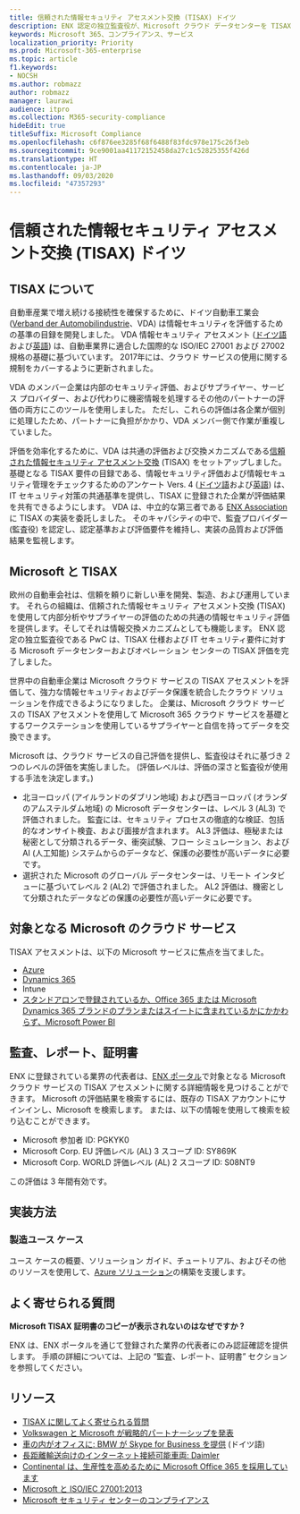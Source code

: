 ```yaml
---
title: 信頼された情報セキュリティ アセスメント交換 (TISAX) ドイツ
description: ENX 認定の独立監査役が、Microsoft クラウド データセンターを TISAX セキュリティ要件に照らし合わせて評価しました。
keywords: Microsoft 365、コンプライアンス、サービス
localization_priority: Priority
ms.prod: Microsoft-365-enterprise
ms.topic: article
f1.keywords:
- NOCSH
ms.author: robmazz
author: robmazz
manager: laurawi
audience: itpro
ms.collection: M365-security-compliance
hideEdit: true
titleSuffix: Microsoft Compliance
ms.openlocfilehash: c6f876ee3285f68f6488f83fdc978e175c26f3eb
ms.sourcegitcommit: 9ce9001aa41172152458da27c1c52825355f426d
ms.translationtype: HT
ms.contentlocale: ja-JP
ms.lasthandoff: 09/03/2020
ms.locfileid: "47357293"
---
```

# <a name="trusted-information-security-assessment-exchange-tisax-germany"></a>信頼された情報セキュリティ アセスメント交換 (TISAX) ドイツ

## <a name="about-tisax"></a>TISAX について

自動車産業で増え続ける接続性を確保するために、ドイツ自動車工業会 ([Verband der Automobilindustrie](https://www.dict.cc/deutsch-englisch/Verband.html)、VDA) は情報セキュリティを評価するための基準の目録を開発しました。 VDA 情報セキュリティ アセスメント ([ドイツ語](https://www.vda.de/de/themen/sicherheit-und-standards/informationssicherheit/informationssicherheit-sicherheitsanforderungen.html)および[英語](https://www.vda.de/en/topics/safety-and-standards/information-security/information-security-requirements)) は、自動車業界に適合した国際的な ISO/IEC 27001 および 27002 規格の基礎に基づいています。 2017年には、クラウド サービスの使用に関する規制をカバーするように更新されました。

VDA のメンバー企業は内部のセキュリティ評価、およびサプライヤー、サービス プロバイダー、および代わりに機密情報を処理するその他のパートナーの評価の両方にこのツールを使用しました。 ただし、これらの評価は各企業が個別に処理したため、パートナーに負担がかかり、VDA メンバー側で作業が重複していました。

評価を効率化するために、VDA は共通の評価および交換メカニズムである[信頼された情報セキュリティ アセスメント交換](https://www.enx.com/tisax/) (TISAX) をセットアップしました。 基礎となる TISAX 要件の目録である、情報セキュリティ評価および情報セキュリティ管理をチェックするためのアンケート Vers. 4 ([ドイツ語](https://www.vda.de/de/services/Publikationen.html)および[英語](https://www.vda.de/en/services/Publications.html)) は、IT セキュリティ対策の共通基準を提供し、TISAX に登録された企業が評価結果を共有できるようにします。 VDA は、中立的な第三者である [ENX Association](https://portal.enx.com/ja-JP/en-en/TISAX/tisaxassessmentresults/) に TISAX の実装を委託しました。 そのキャパシティの中で、監査プロバイダー (監査役) を認定し、認定基準および評価要件を維持し、実装の品質および評価結果を監視します。

## <a name="microsoft-and-tisax"></a>Microsoft と TISAX

欧州の自動車会社は、信頼を頼りに新しい車を開発、製造、および運用しています。 それらの組織は、信頼された情報セキュリティ アセスメント交換 (TISAX) を使用して内部分析やサプライヤーの評価のための共通の情報セキュリティ評価を提供します。そしてそれは情報交換メカニズムとしても機能します。 ENX 認定の独立監査役である PwC は、TISAX 仕様および IT セキュリティ要件に対する Microsoft データセンターおよびオペレーション センターの TISAX 評価を完了しました。

世界中の自動車企業は Microsoft クラウド サービスの TISAX アセスメントを評価して、強力な情報セキュリティおよびデータ保護を統合したクラウド ソリューションを作成できるようになりました。 企業は、Microsoft クラウド サービスの TISAX アセスメントを使用して Microsoft 365 クラウド サービスを基礎とするワークステーションを使用しているサプライヤーと自信を持ってデータを交換できます。

Microsoft は、クラウド サービスの自己評価を提供し、監査役はそれに基づき 2 つのレベルの評価を実施しました。 (評価レベルは、評価の深さと監査役が使用する手法を決定します。)

- 北ヨーロッパ (アイルランドのダブリン地域) および西ヨーロッパ (オランダのアムステルダム地域) の Microsoft データセンターは、レベル 3 (AL3) で評価されました。 監査には、セキュリティ プロセスの徹底的な検証、包括的なオンサイト検査、および面接が含まれます。 AL3 評価は、極秘または秘密として分類されるデータ、衝突試験、フロー シミュレーション、および AI (人工知能) システムからのデータなど、保護の必要性が高いデータに必要です。
- 選択された Microsoft のグローバル データセンターは、リモート インタビューに基づいてレベル 2 (AL2) で評価されました。 AL2 評価は、機密として分類されたデータなどの保護の必要性が高いデータに必要です。

## <a name="microsoft-in-scope-cloud-services"></a>対象となる Microsoft のクラウド サービス

TISAX アセスメントは、以下の Microsoft サービスに焦点を当てました。

- [Azure](https://gallery.technet.microsoft.com/Overview-of-Azure-c1be3942)
- [Dynamics 365](https://download.microsoft.com/download/E/1/9/E1977163-7A86-4812-AC18-C03ADC958AAF/Microsoft_Dynamics_365_Cloud_Service_Compliance_Datasheet.pdf)
- Intune
- [スタンドアロンで登録されているか、Office 365 または Microsoft Dynamics 365 ブランドのプランまたはスイートに含まれているかにかかわらず、Microsoft Power BI](https://servicetrust.microsoft.com/ViewPage/TrustDocuments?command=Download&downloadType=Document&downloadId=9f756cce-b15d-45a9-94d7-6a583dee4401&docTab=6d000410-c9e9-11e7-9a91-892aae8839ad_Compliance_Guides)

## <a name="audits-reports-and-certificates"></a>監査、レポート、証明書

ENX に登録されている業界の代表者は、[ENX ポータル](https://portal.enx.com/ja-JP/)で対象となる Microsoft クラウド サービスの TISAX アセスメントに関する詳細情報を見つけることができます。 Microsoft の評価結果を検索するには、既存の TISAX アカウントにサインインし、Microsoft を検索します。 または、以下の情報を使用して検索を絞り込むことができます。

- Microsoft 参加者 ID: PGKYK0
- Microsoft Corp. EU 評価レベル (AL) 3 スコープ ID: SY869K
- Microsoft Corp. WORLD 評価レベル (AL) 2 スコープ ID: S08NT9

この評価は 3 年間有効です。

## <a name="how-to-implement"></a>実装方法

### <a name="manufacturing-use-cases"></a>製造ユース ケース

ユース ケースの概要、ソリューション ガイド、チュートリアル、およびその他のリソースを使用して、[Azure ソリューション](https://docs.microsoft.com/azure/industry/manufacturing/)の構築を支援します。

## <a name="frequently-asked-questions"></a>よく寄せられる質問

**Microsoft TISAX 証明書のコピーが表示されないのはなぜですか ?**

ENX は、ENX ポータルを通じて登録された業界の代表者にのみ認証確認を提供します。 手順の詳細については、上記の “監査、レポート、証明書” セクションを参照してください。

## <a name="resources"></a>リソース

- [TISAX に関してよく寄せられる質問](https://portal.enx.com/ja-JP/TISAX/faqs/)
- [Volkswagen と Microsoft が戦略的パートナーシップを発表](https://www.volkswagen-newsroom.com/en/press-releases/volkswagen-and-microsoft-announce-strategic-partnership-4234)
- [車の内がオフィスに: BMW が Skype for Business を提供](https://news.microsoft.com/de-de/skype-business-ab-sofort-fahrzeugen-von-bmw-verfugbar/) (ドイツ語)
- [長距離輸送向けのインターネット接続可能車両: Daimler](https://customers.microsoft.com/story/daimlertrucks)
- [Continental は、生産性を高めるために Microsoft Office 365 を採用しています](https://www.avanade.com/en/clients/continental)
- [Microsoft と ISO/IEC 27001:2013](offering-iso-27001.md)
- [Microsoft セキュリティ センターのコンプライアンス](https://www.microsoft.com/trust-center/compliance/compliance-overview)
